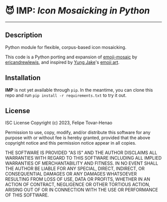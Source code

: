 # :smiling_imp: **IMP**: _Icon Mosaicking in Python_
-----------------------


## Description
Python module for flexible, corpus-based icon mosaicking. 

This code is a Python porting and expansion of [emoji-mosaic](https://github.com/ericandrewlewis/emoji-mosaic) by [ericandrewlewis](https://github.com/ericandrewlewis/), and inspired by [Yung Jake](https://en.wikipedia.org/wiki/Yung_Jake)'s [emoji art](https://www.nytimes.com/2017/07/26/style/emoji-portraits-yung-jake.html).

## Installation
**IMP** is not yet available through ``pip``. In the meantime, you can clone this repo and run `pip install -r requirements.txt` to try it out.

## License
ISC License
Copyright (c) 2023, Felipe Tovar-Henao

Permission to use, copy, modify, and/or distribute this software for any purpose with or without fee is hereby granted, provided that the above copyright notice and this permission notice appear in all copies.

THE SOFTWARE IS PROVIDED "AS IS" AND THE AUTHOR DISCLAIMS ALL WARRANTIES WITH REGARD TO THIS SOFTWARE INCLUDING ALL IMPLIED WARRANTIES OF MERCHANTABILITY AND FITNESS. IN NO EVENT SHALL THE AUTHOR BE LIABLE FOR ANY SPECIAL, DIRECT, INDIRECT, OR CONSEQUENTIAL DAMAGES OR ANY DAMAGES WHATSOEVER RESULTING FROM LOSS OF USE, DATA OR PROFITS, WHETHER IN AN ACTION OF CONTRACT, NEGLIGENCE OR OTHER TORTIOUS ACTION, ARISING OUT OF OR IN CONNECTION WITH THE USE OR PERFORMANCE OF THIS SOFTWARE.